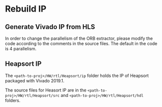 # Rebuild IP

## Generate Vivado IP from HLS

In order to change the parallelism of the ORB extractor, please modify the code according to the comments in the source files.
The default in the code is 4 parallelism.

## Heapsort IP

The ```<path-to-proj>/HW/rtl/Heapsort/ip``` folder holds the IP of Heapsort packaged with Vivado 2019.1.

The source files for Heasort IP are in the ```<path-to-proj>/HW/rtl/Heapsort/src``` and ```<path-to-proj>/HW/rtl/Heapsort/hdl``` folders.